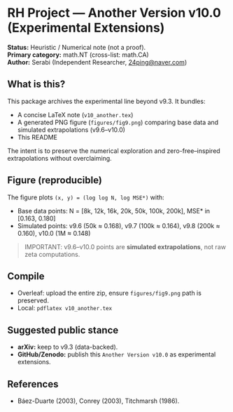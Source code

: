
# RH Project — Another Version v10.0 (Experimental Extensions)

**Status:** Heuristic / Numerical note (not a proof).  
**Primary category:** math.NT (cross-list: math.CA)  
**Author:** Serabi (Independent Researcher, 24ping@naver.com)

## What is this?
This package archives the experimental line beyond v9.3. It bundles:
- A concise LaTeX note (`v10_another.tex`)
- A generated PNG figure (`figures/fig9.png`) comparing base data and simulated extrapolations (v9.6–v10.0)
- This README

The intent is to preserve the numerical exploration and zero-free–inspired extrapolations without overclaiming.

## Figure (reproducible)
The figure plots `(x, y) = (log log N, log MSE*)` with:
- Base data points: N = [8k, 12k, 16k, 20k, 50k, 100k, 200k], MSE* in [0.163, 0.180]
- Simulated points: v9.6 (50k ≈ 0.168), v9.7 (100k ≈ 0.164), v9.8 (200k ≈ 0.160), v10.0 (1M ≈ 0.148)

> IMPORTANT: v9.6–v10.0 points are **simulated extrapolations**, not raw zeta computations.

## Compile
- Overleaf: upload the entire zip, ensure `figures/fig9.png` path is preserved.
- Local: `pdflatex v10_another.tex`

## Suggested public stance
- **arXiv:** keep to v9.3 (data-backed).  
- **GitHub/Zenodo:** publish this `Another Version v10.0` as experimental extensions.

## References
- Báez-Duarte (2003), Conrey (2003), Titchmarsh (1986).
